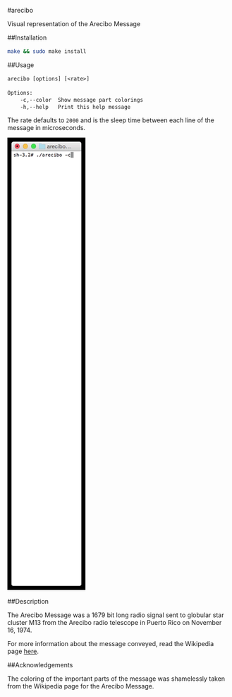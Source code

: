 #arecibo

Visual representation of the Arecibo Message

##Installation

```bash
make && sudo make install
```

##Usage

```
arecibo [options] [<rate>]

Options:
    -c,--color  Show message part colorings
    -h,--help   Print this help message
```

The rate defaults to `2000` and is the sleep time between each line of the message in microseconds.

![Example](example.gif)

##Description

The Arecibo Message was a 1679 bit long radio signal sent to globular star cluster M13 from the Arecibo radio telescope in Puerto Rico on November 16, 1974.

For more information about the message conveyed, read the Wikipedia page [here](http://en.wikipedia.org/wiki/Arecibo_message).

##Acknowledgements

The coloring of the important parts of the message was shamelessly taken from the Wikipedia page for the Arecibo Message.